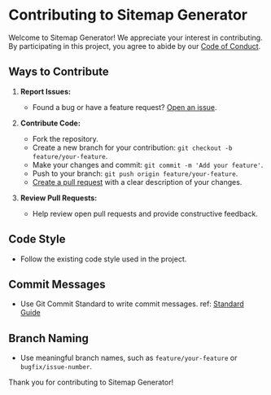 # Contributing to Sitemap Generator

Welcome to Sitemap Generator! We appreciate your interest in contributing. By participating in this project, you agree to abide by our [Code of Conduct](CODE_OF_CONDUCT.md).

## Ways to Contribute

1. **Report Issues:**

   - Found a bug or have a feature request? [Open an issue](https://github.com/your-username/sitemap-generator/issues).

2. **Contribute Code:**

   - Fork the repository.
   - Create a new branch for your contribution: `git checkout -b feature/your-feature`.
   - Make your changes and commit: `git commit -m 'Add your feature'`.
   - Push to your branch: `git push origin feature/your-feature`.
   - [Create a pull request](https://github.com/shoaibkh4n/sitemap-generator/pulls) with a clear description of your changes.

3. **Review Pull Requests:**
   - Help review open pull requests and provide constructive feedback.

## Code Style

- Follow the existing code style used in the project.

## Commit Messages

- Use Git Commit Standard to write commit messages. ref: [Standard Guide](https://medium.com/@fatihsevencan/git-commit-standards-d76f2f5f5c7f)

## Branch Naming

- Use meaningful branch names, such as `feature/your-feature` or `bugfix/issue-number`.

Thank you for contributing to Sitemap Generator!
